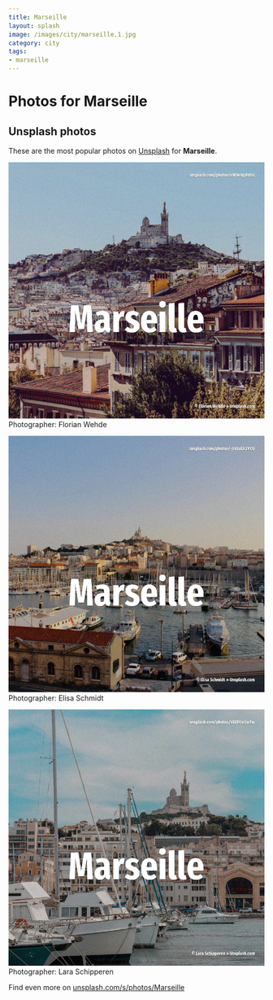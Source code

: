 ```yaml
---
title: Marseille
layout: splash
image: /images/city/marseille.1.jpg
category: city
tags:
- marseille
---
```

# Photos for Marseille
 
## Unsplash photos
These are the most popular photos on [Unsplash](https://unsplash.com) for **Marseille**.
 
![Marseille](/images/city/marseille.1.jpg)
Photographer:  Florian Wehde
 
![Marseille](/images/city/marseille.2.jpg)
Photographer:  Elisa Schmidt
 
![Marseille](/images/city/marseille.3.jpg)
Photographer:  Lara Schipperen
 
Find even more on [unsplash.com/s/photos/Marseille](https://unsplash.com/s/photos/Marseille)
 
